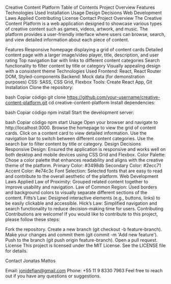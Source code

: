 Creative Content Platform
Table of Contents
Project Overview
Features
Technologies Used
Installation
Usage
Design Decisions
Web Development Laws Applied
Contributing
License
Contact
Project Overview
The Creative Content Platform is a web application designed to showcase various types of creative content such as games, videos, artwork, and music. The platform provides a user-friendly interface where users can browse, search, and view detailed information about each piece of content.

Features
Responsive homepage displaying a grid of content cards
Detailed content page with a larger image/video player, title, description, and user rating
Top navigation bar with links to different content categories
Search functionality to filter content by title or category
Visually appealing design with a consistent theme
Technologies Used
Frontend: React, React Router DOM, Styled-components
Backend: Mock data (for demonstration purposes)
CSS: SASS, CSS Grid, Flexbox
Tools: Create React App, Git
Installation
Clone the repository:

bash
Copiar código
git clone https://github.com/your-username/creative-content-platform.git
cd creative-content-platform
Install dependencies:

bash
Copiar código
npm install
Start the development server:

bash
Copiar código
npm start
Usage
Open your browser and navigate to http://localhost:3000.
Browse the homepage to view the grid of content cards.
Click on a content card to view detailed information.
Use the navigation bar to switch between different content categories.
Use the search bar to filter content by title or category.
Design Decisions
Responsive Design: Ensured the application is responsive and works well on both desktop and mobile devices using CSS Grid and Flexbox.
Color Palette: Chose a color palette that enhances readability and aligns with the creative theme of the platform.
Primary Color: #3498db
Secondary Color: #2ecc71
Accent Color: #e74c3c
Font Selection: Selected fonts that are easy to read and contribute to the overall aesthetic of the platform.
Web Development Laws Applied
Law of Proximity: Grouped related content together to improve usability and navigation.
Law of Common Region: Used borders and background colors to visually separate different sections of the content.
Fitts’s Law: Designed interactive elements (e.g., buttons, links) to be easily clickable and accessible.
Hick’s Law: Simplified navigation and search functionality to reduce decision-making time for users.
Contributing
Contributions are welcome! If you would like to contribute to this project, please follow these steps:

Fork the repository.
Create a new branch (git checkout -b feature-branch).
Make your changes and commit them (git commit -m 'Add new feature').
Push to the branch (git push origin feature-branch).
Open a pull request.
License
This project is licensed under the MIT License. See the LICENSE file for details.

Contact
Jonatas Mattos

Email: jonidefjan@gmail.com
Phone: +55 11 9 8330 7963
Feel free to reach out if you have any questions or suggestions.
